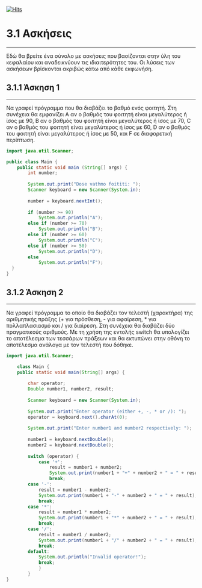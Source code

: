 [![Hits](https://hits.seeyoufarm.com/api/count/incr/badge.svg?url=https%3A%2F%2Feffie375.github.io%2FTPTE-AEGEAN&count_bg=%23E3802B&title_bg=%2307359E&icon=internetarchive.svg&icon_color=%23E7E7E7&title=%CE%A0%CF%81%CE%BF%CE%B2%CE%BF%CE%BB%CE%AD%CF%82&edge_flat=false)](https://hits.seeyoufarm.com)

# 3.1 Ασκήσεις

---

Εδώ θα βρείτε ένα σύνολο με ασκήσεις που βασίζονται στην ύλη του κεφαλαίου και αναδεικνύουν τις ιδιαιτερότητες του. Οι λύσεις των ασκήσεων βρίσκονται ακριβώς κάτω από κάθε εκφωνήση.

## 3.1.1 Άσκηση 1

---

Να γραφεί πρόγραμμα που θα διαβάζει το βαθμό ενός φοιτητή. Στη συνέχεια θα εμφανίζει Α αν ο βαθμός του φοιτητή είναι μεγαλύτερος ή ίσος με 90, Β αν ο βαθμός του φοιτητή είναι μεγαλύτερος ή ίσος με 70, C αν ο βαθμός του φοιτητή είναι μεγαλύτερος ή ίσος με 60, D αν ο βαθμός του φοιτητή είναι μεγαλύτερος ή ίσος με 50, και F σε διαφορετική περίπτωση.

```Java
import java.util.Scanner;

public class Main {
    public static void main (String[] args) {
        int number;
        
        System.out.print("Dose vathmo foititi: ");
        Scanner keyboard = new Scanner(System.in);
        
        number = keyboard.nextInt();
        
        if (number >= 90)
            System.out.println("A");
        else if (number >= 70)
            System.out.println("B");
        else if (number >= 60)
            System.out.println("C");
        else if (number >= 50)
            System.out.println("D");
        else
            System.out.println("F");
  }
}
```

## 3.1.2 Άσκηση 2

---

Να γραφεί πρόγραμμα το οποίο θα διαβάζει τον τελεστή (χαρακτήρα) της αριθμητικής πράξης (+ για πρόσθεση, - για αφαίρεση, * για πολλαπλασιασμό και / για διαίρεση. Στη συνέχεια θα διαβάζει δύο πραγματικούς αριθμούς. Με τη χρήση της εντολής switch θα υπολογίζει το αποτέλεσμα των τεσσάρων πράξεων και θα εκτυπώνει στην οθόνη το αποτέλεσμα ανάλογα με τον τελεστή που δόθηκε.

```Java
import java.util.Scanner;

    class Main {
    public static void main(String[] args) {
        
        char operator;
        Double number1, number2, result;
        
        Scanner keyboard = new Scanner(System.in);
        
        System.out.print("Enter operator (either +, -, * or /): ");
        operator = keyboard.next().charAt(0);
        
        System.out.print("Enter number1 and number2 respectively: ");
        
        number1 = keyboard.nextDouble();
        number2 = keyboard.nextDouble();
        
        switch (operator) {
            case '+':
                result = number1 + number2;
                System.out.print(number1 + "+" + number2 + " = " + result);
                break;
        case '-':
            result = number1 - number2;
            System.out.print(number1 + "-" + number2 + " = " + result);
            break;
        case '*':
            result = number1 * number2;
            System.out.print(number1 + "*" + number2 + " = " + result);
            break;
        case '/':
            result = number1 / number2;
            System.out.print(number1 + "/" + number2 + " = " + result);
            break;
        default:
            System.out.println("Invalid operator!");
            break;
            }
        }
}
```
